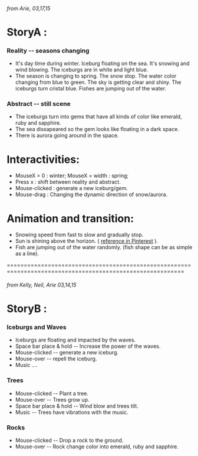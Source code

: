 ###### from Arie, 03,17,15
# StoryA :

### Reality -- seasons changing

* It's day time during winter. Iceburg floating on the sea. It's snowing and wind blowing. The iceburgs are in white and light blue.
* The season is changing to spring. The snow stop. The water color changing from blue to green. The sky is getting clear and shiny. The iceburgs turn cristal blue. Fishes are jumping out of the water.

### Abstract -- still scene
* The iceburgs turn into gems that have all kinds of color like emerald, ruby and sapphire.
* The sea dissapeared so the gem looks like floating in a dark space.
* There is aurora going around in the space.

# Interactivities:
* MouseX = 0 : winter; MouseX = width : spring; 
* Press x : shift between reality and abstract.
* Mouse-clicked : generate a new iceburg/gem.
* Mouse-drag : Changing the dynamic direction of snow/aurora.

# Animation and transition:
* Snowing speed from fast to slow and gradually stop.
* Sun is shining above the horizon. ( [reference in Pinterest](https://www.pinterest.com/pin/530017449872340183/) ).
* Fish are jumping out of the water randomly. (fish shape can be as simple as a line).


==========================================================================================================


###### from Kelly, Neil, Arie  03,14,15
# StoryB :

### Iceburgs and Waves
* Iceburgs are floating and impacted by the waves.
* Space bar place & hold -- Increase the power of the waves.
* Mouse-clicked -- generate a new iceburg.
* Mouse-over -- repell the iceburg.
* Music ....

### Trees
* Mouse-clicked -- Plant a tree.
* Mouse-over -- Trees grow up.
* Space bar place & hold -- Wind blow and trees tilt.
* Music -- Trees have vibrations with the music.

### Rocks
* Mouse-clicked -- Drop a rock to the ground.
* Mouse-over -- Rock change color into emerald, ruby and sapphire.




